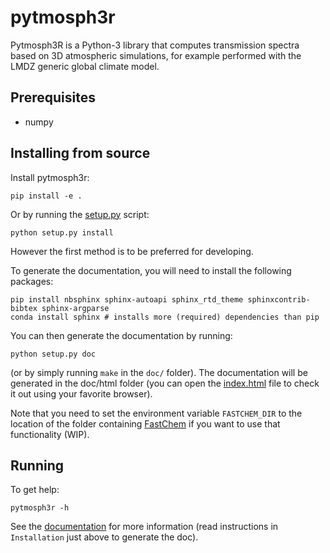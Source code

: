 # pytmosph3r

Pytmosph3R is a Python-3 library that computes transmission spectra based on 3D atmospheric simulations, for example performed with the LMDZ generic global climate model.

## Prerequisites

* numpy

## Installing from source

Install pytmosph3r:
```
pip install -e .
```
Or by running the [setup.py](./setup.py) script:
```
python setup.py install
```
However the first method is to be preferred for developing.

To generate the documentation, you will need to install the following packages:
```
pip install nbsphinx sphinx-autoapi sphinx_rtd_theme sphinxcontrib-bibtex sphinx-argparse
conda install sphinx # installs more (required) dependencies than pip
```
You can then generate the documentation by running:
```
python setup.py doc
```
(or by simply running `make` in the `doc/` folder). The documentation will be generated in the doc/html folder (you can open the [index.html](doc/html/index.html) file to check it out using your favorite browser).

Note that you need to set the environment variable `FASTCHEM_DIR` to the location of the folder containing [FastChem](https://github.com/exoclime/FastChem) if you want to use that functionality (WIP).

## Running

To get help:
```
pytmosph3r -h
```

See the [documentation](http://perso.astrophy.u-bordeaux.fr/~jleconte/pytmosph3r-doc/index.html) for more information (read instructions in `Installation` just above to generate the doc).